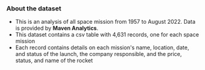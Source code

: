 ### About the dataset

- This is an analysis of all space mission from 1957 to August 2022. Data is provided by **Maven Analytics**.
- This dataset contains a csv table with 4,631 records, one for each space mission
- Each record contains details on each mission's name, location, date, and status of the launch, the company responsible, and the price, status, and name of the rocket
